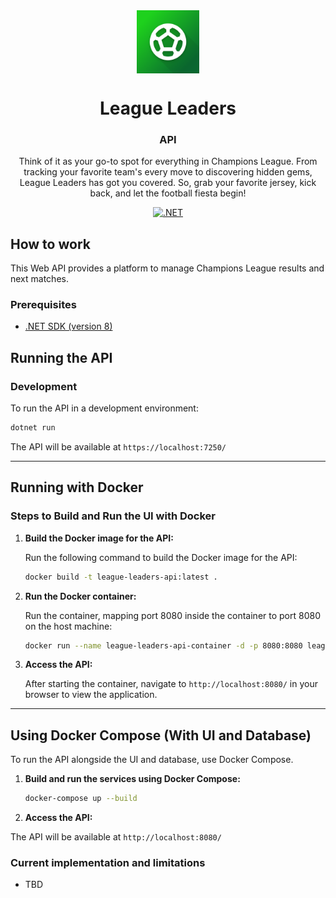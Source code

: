 <div align="center" text-align="center" width="100%">
    <img src="/api/.artifacts/icon.png" alt="League Leaders" align="center" width="20%">
</div>
<div align="center">
  <h1>League Leaders</h1>
  <h3>API</h3>
</div>
<div align="center">
  <p>
  Think of it as your go-to spot for everything in Champions League. From tracking your favorite team's every move to discovering hidden gems, League Leaders has got you covered. So, grab your favorite jersey, kick back, and let the football fiesta begin! 
  </p>

<a href="">![ .NET](https://img.shields.io/badge/.NET-8-blue?style=flat)</a>

</div>

## How to work

This Web API provides a platform to manage Champions League results and next matches.

### Prerequisites

- [.NET SDK (version 8)](https://dotnet.microsoft.com/download)

## Running the API

### Development

To run the API in a development environment:

```bash
dotnet run
```

The API will be available at `https://localhost:7250/`

---

## Running with Docker

### Steps to Build and Run the UI with Docker

1. **Build the Docker image for the API:**

   Run the following command to build the Docker image for the API:

   ```bash
   docker build -t league-leaders-api:latest .

   ```

2. **Run the Docker container:**

   Run the container, mapping port 8080 inside the container to port 8080 on the host machine:

   ```bash
   docker run --name league-leaders-api-container -d -p 8080:8080 league-leaders-api:latest

   ```

3. **Access the API:**

   After starting the container, navigate to `http://localhost:8080/` in your browser to view the application.

---

## Using Docker Compose (With UI and Database)

To run the API alongside the UI and database, use Docker Compose.

1. **Build and run the services using Docker Compose:**

   ```bash
   docker-compose up --build
   ```

2. **Access the API:**

The API will be available at `http://localhost:8080/`

### Current implementation and limitations

- TBD
